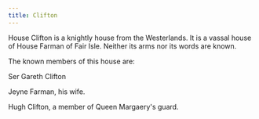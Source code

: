 ```yaml
---
title: Clifton
---
```


 House Clifton is a knightly house from the Westerlands. It is a vassal house of House Farman of Fair Isle. Neither its arms nor its words are known.

The known members of this house are:

Ser Gareth Clifton

Jeyne Farman, his wife.

Hugh Clifton, a member of Queen Margaery's guard. 


